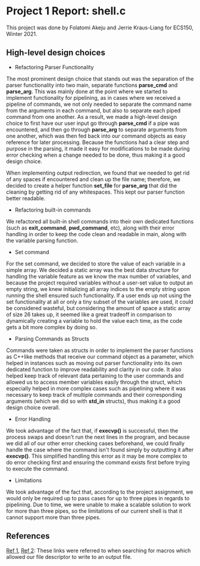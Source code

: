 # Project 1 Report: shell.c

This project was done by Folatomi Akeju and Jerrie Kraus-Liang for ECS150,
Winter 2021.	

## High-level design choices

* Refactoring Parser Functionality

The most prominent design choice that stands out was the separation of the
parser functionality into two main, separate functions **parse_cmd** and
**parse_arg**. This was mainly done at the point where we started to implement
functionality for pipelining, as in cases where we received a pipeline of
commands, we not only needed to separate the command name from the arguments in
each command, but also to separate each piped command from one another. As a
result, we made a high-level design choice to first have our user input go
through **parse_cmd** if a pipe was encountered, and then go through
**parse_arg** to separate arguments from one another, which was then fed back
into our command objects as easy reference for later processing. Because the
functions had a clear step and purpose in the parsing, it made it easy for
modifications to be made during error checking when a change needed to be done,
thus making it a good design choice.

When implementing output redirection, we found that we needed to get rid of any
spaces if encountered and clean up the file name; therefore, we decided to
create a helper function **set_file** for **parse_arg** that did the cleaning by
getting rid of any whitespaces. This kept our parser function better readable.

* Refactoring built-in commands

We refactored all built-in shell commands into their own dedicated functions
(such as **exit_command**, **pwd_command**, etc), along with their error
handling in order to keep the code clean and readable in main, along with the
variable parsing function.

* Set command

For the set command, we decided to store the value of each variable in a simple
array. We decided a static array was the best data structure for handling the
variable feature as we know the max number of variables, and because the project
required variables without a user-set value to output an empty string, we knew
initializing all array indices to the empty string upon running the shell
ensured such functionality. If a user ends up not using the set functionality at
all or only a tiny subset of the variables are used, it could be considered
wasteful, but considering the amount of space a static array of size 26 takes
up, it seemed like a great tradeoff in comparison to dynamically creating a
variable to hold the value each time, as the code gets a bit more complex by
doing so.

* Parsing Commands as Structs

Commands were taken as structs in order to implement the parser functions as
C++like methods that receive our command object as a parameter, which helped in
instances such as moving out parser functionality into its own dedicated
function to improve readability and clarity in our code. It also helped keep
track of relevant data pertaining to the user commands and allowed us to access
member variables easily through the struct, which especially helped in more
complex cases such as pipelining where it was necessary to keep track of
multiple commands and their corresponding arguments (which we did so with
**std_in** structs), thus making it a good design choice overall. 

* Error Handling

We took advantage of the fact that, if **execvp()** is successful, then the
process swaps and doesn't run the next lines in the program, and because we did
all of our other error checking cases beforehand, we could finally handle the
case where the command isn't found simply by outputting it after **execvp()**.
This simplified handling this error as it may be more complex to do error
checking first and ensuring the command exists first before trying to execute
the command.

* Limitations

We took advantage of the fact that, according to the project assignment, we
would only be required up to pass cases for up to three pipes in regards to
pipelining. Due to time, we were unable to make a scalable solution to work for
more than three pipes, so the limitations of our current shell is that it cannot
support more than three pipes.

## References 

[Ref 1](https://www.gnu.org/software/libc/manual/html_node/Access-Modes.html),
[Ref 2](http://www.cs.loyola.edu/~jglenn/702/S2005/Examples/dup2.html): These
links were referred to when searching for macros which allowed our file
descriptor to write to an output file.

